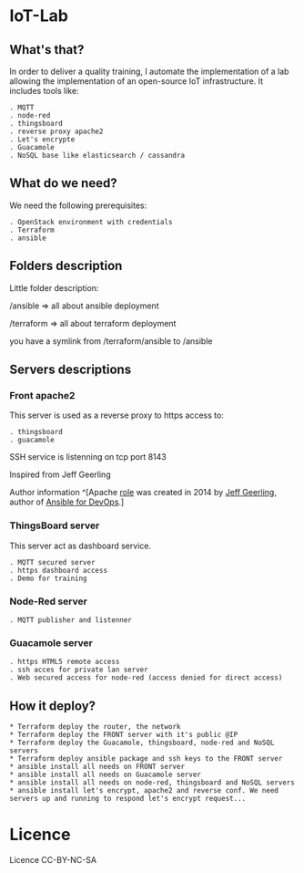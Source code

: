 # IoT-Lab

## What's that?
In order to deliver a quality training, I automate the implementation of a lab allowing the implementation of an open-source IoT infrastructure.
It includes tools like:
    
    . MQTT
    . node-red
    . thingsboard
    . reverse proxy apache2
    . Let's encrypte
    . Guacamole
    . NoSQL base like elasticsearch / cassandra

## What do we need?
We need the following prerequisites:
    
    . OpenStack environment with credentials
    . Terraform
    . ansible

## Folders description
Little folder description:

/ansible => all about ansible deployment

/terraform => all about terraform deployment

you have a symlink from /terraform/ansible to /ansible

## Servers descriptions

### Front apache2
This server is used as a reverse proxy to https access to:
    
    . thingsboard
    . guacamole

SSH service is listenning on tcp port 8143


Inspired from Jeff Geerling

Author information ^[Apache [role](https://github.com/geerlingguy/ansible-role-apache) was created in 2014 by [Jeff Geerling](https://www.jeffgeerling.com/), author of [Ansible for DevOps](https://www.ansiblefordevops.com/).]

### ThingsBoard server
This server act as dashboard service. 

    . MQTT secured server
    . https dashboard access
    . Demo for training

### Node-Red server

    . MQTT publisher and listenner
    
### Guacamole server

    . https HTML5 remote access
    . ssh acces for private lan server
    . Web secured access for node-red (access denied for direct access)
    
## How it deploy?

    * Terraform deploy the router, the network
    * Terraform deploy the FRONT server with it's public @IP
    * Terraform deploy the Guacamole, thingsboard, node-red and NoSQL servers
    * Terraform deploy ansible package and ssh keys to the FRONT server
    * ansible install all needs on FRONT server
    * ansible install all needs on Guacamole server
    * ansible install all needs on node-red, thingsboard and NoSQL servers
    * ansible install let's encrypt, apache2 and reverse conf. We need servers up and running to respond let's encrypt request...


# Licence
Licence CC-BY-NC-SA


